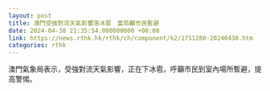 ```yaml
---
layout: post
title: 澳門受強對流天氣影響落冰雹　當局籲市民暫避
date: 2024-04-30 21:35:54.000000000 +08:00
link: https://news.rthk.hk/rthk/ch/component/k2/1751280-20240430.htm
categories: rthk
---
```


澳門氣象局表示，受強對流天氣影響，正在下冰雹，呼籲市民到室內場所暫避，提高警惕。
